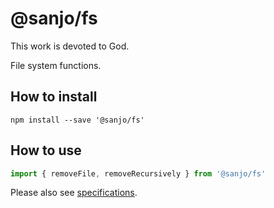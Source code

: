 # @sanjo/fs

This work is devoted to God.

File system functions.

## How to install

```
npm install --save '@sanjo/fs'
```

## How to use

```js
import { removeFile, removeRecursively } from '@sanjo/fs'
```

Please also see [specifications](./src/).
